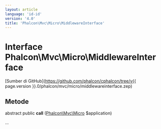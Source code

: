 ```yaml
---
layout: article
language: 'id-id'
version: '4.0'
title: 'Phalcon\Mvc\Micro\MiddlewareInterface'
---
```

# Interface **Phalcon\Mvc\Micro\MiddlewareInterface**

[Sumber di GitHub](https://github.com/phalcon/cphalcon/tree/v{{ page.version }}.0/phalcon/mvc/micro/middlewareinterface.zep)

## Metode

abstract public **call** ([Phalcon\Mvc\Micro](Phalcon_Mvc_Micro) $application)

...